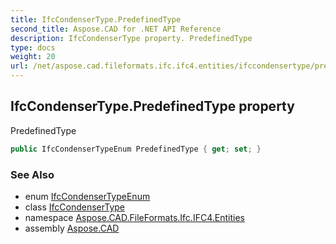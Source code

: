 ```yaml
---
title: IfcCondenserType.PredefinedType
second_title: Aspose.CAD for .NET API Reference
description: IfcCondenserType property. PredefinedType
type: docs
weight: 20
url: /net/aspose.cad.fileformats.ifc.ifc4.entities/ifccondensertype/predefinedtype/
---
```

## IfcCondenserType.PredefinedType property

PredefinedType

```csharp
public IfcCondenserTypeEnum PredefinedType { get; set; }
```

### See Also

* enum [IfcCondenserTypeEnum](../../../aspose.cad.fileformats.ifc.ifc4.types/ifccondensertypeenum/)
* class [IfcCondenserType](../)
* namespace [Aspose.CAD.FileFormats.Ifc.IFC4.Entities](../../ifccondensertype/)
* assembly [Aspose.CAD](../../../)


